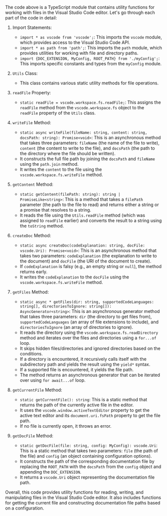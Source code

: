 The code above is a TypeScript module that contains utility functions for working with files in the Visual Studio Code editor. Let's go through each part of the code in detail:

1. Import Statements:
   - `import * as vscode from 'vscode';`: This imports the `vscode` module, which provides access to the Visual Studio Code API.
   - `import * as path from 'path';`: This imports the `path` module, which provides utilities for working with file and directory paths.
   - `import {DOC_EXTENSION, MyConfig, ROOT_PATH} from './myConfig';`: This imports specific constants and types from the `myConfig` module.

2. `Utils` Class:
   - This class contains various static utility methods for file operations.

3. `readFile` Property:
   - `static readFile = vscode.workspace.fs.readFile;`: This assigns the `readFile` method from the `vscode.workspace.fs` object to the `readFile` property of the `Utils` class.

4. `writeFile` Method:
   - `static async writeFile(fileName: string, content: string, docsPath: string): Promise<void>`: This is an asynchronous method that takes three parameters: `fileName` (the name of the file to write), `content` (the content to write to the file), and `docsPath` (the path to the directory where the file should be written).
   - It constructs the full file path by joining the `docsPath` and `fileName` using the `path.join` method.
   - It writes the `content` to the file using the `vscode.workspace.fs.writeFile` method.

5. `getContent` Method:
   - `static getContent(filePath: string): string | PromiseLike<string>`: This is a method that takes a `filePath` parameter (the path to the file to read) and returns either a string or a promise that resolves to a string.
   - It reads the file using the `Utils.readFile` method (which was assigned to `readFile` earlier) and converts the result to a string using the `toString` method.

6. `createDoc` Method:
   - `static async createDoc(codeExplanation: string, docFile: vscode.Uri): Promise<void>`: This is an asynchronous method that takes two parameters: `codeExplanation` (the explanation to write to the document) and `docFile` (the URI of the document to create).
   - If `codeExplanation` is falsy (e.g., an empty string or `null`), the method returns early.
   - It writes the `codeExplanation` to the `docFile` using the `vscode.workspace.fs.writeFile` method.

7. `getFiles` Method:
   - `static async * getFiles(dir: string, supportedCodeLanguages: string[], directoriesToIgnore: string[]): AsyncGenerator<string>`: This is an asynchronous generator method that takes three parameters: `dir` (the directory to get files from), `supportedCodeLanguages` (an array of file extensions to include), and `directoriesToIgnore` (an array of directories to ignore).
   - It reads the directory using the `vscode.workspace.fs.readDirectory` method and iterates over the files and directories using a `for...of` loop.
   - It skips hidden files/directories and ignored directories based on the conditions.
   - If a directory is encountered, it recursively calls itself with the subdirectory path and yields the result using the `yield*` syntax.
   - If a supported file is encountered, it yields the file path.
   - The method returns an asynchronous generator that can be iterated over using `for await...of` loop.

8. `getCurrentFile` Method:
   - `static getCurrentFile(): string`: This is a static method that returns the path of the currently active file in the editor.
   - It uses the `vscode.window.activeTextEditor` property to get the active text editor and its `document.uri.fsPath` property to get the file path.
   - If no file is currently open, it throws an error.

9. `getDocFile` Method:
   - `static getDocFile(file: string, config: MyConfig): vscode.Uri`: This is a static method that takes two parameters: `file` (the path of the file) and `config` (an object containing configuration options).
   - It constructs the path of the corresponding documentation file by replacing the `ROOT_PATH` with the `docsPath` from the `config` object and appending the `DOC_EXTENSION`.
   - It returns a `vscode.Uri` object representing the documentation file path.

Overall, this code provides utility functions for reading, writing, and manipulating files in the Visual Studio Code editor. It also includes functions for getting the current file and constructing documentation file paths based on a configuration.